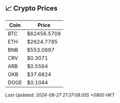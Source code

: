 ## 📈 Crypto Prices

| Coin | Price |
| ---- | ----- |
| BTC | $62456.5706 |
| ETH | $2624.7785 |
| BNB | $553.0697 |
| CRV | $0.3071 |
| ARB | $0.5594 |
| OKB | $37.6824 |
| DOGE | $0.1044 |

_Last Updated: 2024-08-27 21:37:08.055 +0800 HKT_